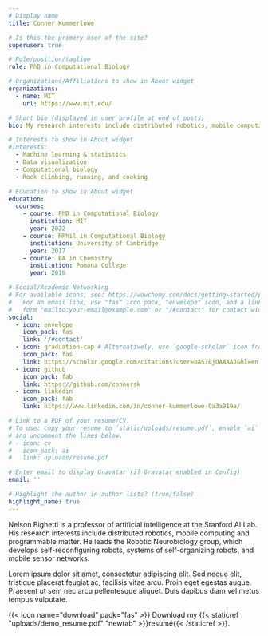 ```yaml
---
# Display name
title: Conner Kummerlowe

# Is this the primary user of the site?
superuser: true

# Role/position/tagline
role: PhD in Computational Biology

# Organizations/Affiliations to show in About widget
organizations:
  - name: MIT
    url: https://www.mit.edu/

# Short bio (displayed in user profile at end of posts)
bio: My research interests include distributed robotics, mobile computing and programmable matter.

# Interests to show in About widget
#interests:
  - Machine learning & statistics
  - Data visualization
  - Computational biology
  - Rock climbing, running, and cooking

# Education to show in About widget
education:
  courses:
    - course: PhD in Computational Biology
      institution: MIT
      year: 2022
    - course: MPhil in Computational Biology
      institution: University of Cambridge
      year: 2017
    - course: BA in Chemistry
      institution: Pomona College
      year: 2016

# Social/Academic Networking
# For available icons, see: https://wowchemy.com/docs/getting-started/page-builder/#icons
#   For an email link, use "fas" icon pack, "envelope" icon, and a link in the
#   form "mailto:your-email@example.com" or "/#contact" for contact widget.
social:
  - icon: envelope
    icon_pack: fas
    link: '/#contact'
  - icon: graduation-cap # Alternatively, use `google-scholar` icon from `ai` icon pack
    icon_pack: fas
    link: https://scholar.google.com/citations?user=bAS70jQAAAAJ&hl=en
  - icon: github
    icon_pack: fab
    link: https://github.com/connersk
  - icon: linkedin
    icon_pack: fab
    link: https://www.linkedin.com/in/conner-kummerlowe-0a3a919a/

# Link to a PDF of your resume/CV.
# To use: copy your resume to `static/uploads/resume.pdf`, enable `ai` icons in `params.toml`,
# and uncomment the lines below.
# - icon: cv
#   icon_pack: ai
#   link: uploads/resume.pdf

# Enter email to display Gravatar (if Gravatar enabled in Config)
email: ''

# Highlight the author in author lists? (true/false)
highlight_name: true
---
```


Nelson Bighetti is a professor of artificial intelligence at the Stanford AI Lab. His research interests include distributed robotics, mobile computing and programmable matter. He leads the Robotic Neurobiology group, which develops self-reconfiguring robots, systems of self-organizing robots, and mobile sensor networks.

Lorem ipsum dolor sit amet, consectetur adipiscing elit. Sed neque elit, tristique placerat feugiat ac, facilisis vitae arcu. Proin eget egestas augue. Praesent ut sem nec arcu pellentesque aliquet. Duis dapibus diam vel metus tempus vulputate.

{{< icon name="download" pack="fas" >}} Download my {{< staticref "uploads/demo_resume.pdf" "newtab" >}}resumé{{< /staticref >}}.
